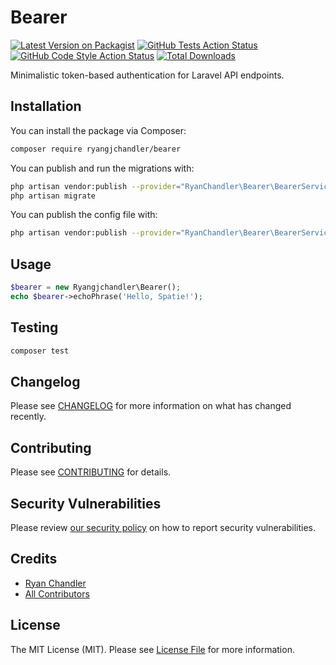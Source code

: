 # Bearer

[![Latest Version on Packagist](https://img.shields.io/packagist/v/ryangjchandler/bearer.svg?style=flat-square)](https://packagist.org/packages/ryangjchandler/bearer)
[![GitHub Tests Action Status](https://img.shields.io/github/workflow/status/ryangjchandler/bearer/run-tests?label=tests)](https://github.com/ryangjchandler/bearer/actions?query=workflow%3Arun-tests+branch%3Amain)
[![GitHub Code Style Action Status](https://img.shields.io/github/workflow/status/ryangjchandler/bearer/Check%20&%20fix%20styling?label=code%20style)](https://github.com/ryangjchandler/bearer/actions?query=workflow%3A"Check+%26+fix+styling"+branch%3Amain)
[![Total Downloads](https://img.shields.io/packagist/dt/ryangjchandler/bearer.svg?style=flat-square)](https://packagist.org/packages/ryangjchandler/bearer)

Minimalistic token-based authentication for Laravel API endpoints.

## Installation

You can install the package via Composer:

```bash
composer require ryangjchandler/bearer
```

You can publish and run the migrations with:

```bash
php artisan vendor:publish --provider="RyanChandler\Bearer\BearerServiceProvider" --tag="bearer-migrations"
php artisan migrate
```

You can publish the config file with:
```bash
php artisan vendor:publish --provider="RyanChandler\Bearer\BearerServiceProvider" --tag="bearer-config"
```

## Usage

```php
$bearer = new Ryangjchandler\Bearer();
echo $bearer->echoPhrase('Hello, Spatie!');
```

## Testing

```bash
composer test
```

## Changelog

Please see [CHANGELOG](CHANGELOG.md) for more information on what has changed recently.

## Contributing

Please see [CONTRIBUTING](.github/CONTRIBUTING.md) for details.

## Security Vulnerabilities

Please review [our security policy](../../security/policy) on how to report security vulnerabilities.

## Credits

- [Ryan Chandler](https://github.com/ryangjchandler)
- [All Contributors](../../contributors)

## License

The MIT License (MIT). Please see [License File](LICENSE.md) for more information.
